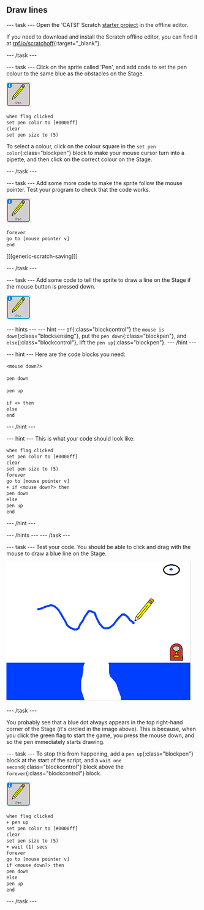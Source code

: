 ## Draw lines

--- task ---
Open the 'CATS!' Scratch [starter project](http://rpf.io/p/en/cats-scratch2-go) in the offline editor. 

If you need to download and install the Scratch offline editor, you can find it at [rpf.io/scratchoff](http://rpf.io/scratchoff){:target="_blank"}.

--- /task ---

--- task ---
Click on the sprite called 'Pen', and add code to set the pen colour to the same blue as the obstacles on the Stage.

![Pen sprite](images/pen-sprite.png)

```blocks
when flag clicked
set pen color to [#0000ff]
clear
set pen size to (5)
```

To select a colour, click on the colour square in the `set pen color`{:class="blockpen"} block to make your mouse cursor turn into a pipette, and then click on the correct colour on the Stage.

--- /task ---

--- task ---
Add some more code to make the sprite follow the mouse pointer. Test your program to check that the code works.

![Pen sprite](images/pen-sprite.png)

```blocks
forever
go to [mouse pointer v]
end
```

[[[generic-scratch-saving]]]

--- /task ---

--- task ---
Add some code to tell the sprite to draw a line on the Stage if the mouse button is pressed down.

![Pen sprite](images/pen-sprite.png)

--- hints ---
--- hint ---
`If`{:class="blockcontrol"} the `mouse is down`{:class="blocksensing"}, put the `pen down`{:class="blockpen"}, and `else`{:class="blockcontrol"}, lift the `pen up`{:class="blockpen"}.
--- /hint ---

--- hint ---
Here are the code blocks you need:

```blocks
<mouse down?>

pen down

pen up

if <> then
else
end
```
--- /hint ---

--- hint ---
This is what your code should look like:

```blocks
when flag clicked
set pen color to [#0000ff]
clear
set pen size to (5)
forever
go to [mouse pointer v]
+ if <mouse down?> then
pen down
else
pen up
end
```
--- /hint ---

--- /hints ---
--- /task ---

--- task ---
Test your code. You should be able to click and drag with the mouse to draw a blue line on the Stage.

![Draw a line](images/draw-a-line.png)

--- /task ---

You probably see that a blue dot always appears in the top right-hand corner of the Stage (it's circled in the image above). This is because, when you click the green flag to start the game, you press the mouse down, and so the pen immediately starts drawing.

--- task ---
To stop this from happening, add a `pen up`{:class="blockpen"} block at the start of the script, and a `wait one second`{:class="blockcontrol"} block above the `forever`{:class="blockcontrol"} block.

![Pen sprite](images/pen-sprite.png)

```blocks
when flag clicked
+ pen up
set pen color to [#0000ff]
clear
set pen size to (5)
+ wait (1) secs
forever
go to [mouse pointer v]
if <mouse down?> then
pen down
else
pen up
end
```
--- /task ---
